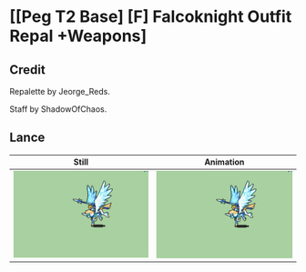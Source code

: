 # [\[Peg T2 Base\] \[F\] Falcoknight Outfit Repal +Weapons]

## Credit

Repalette by Jeorge_Reds.

Staff by ShadowOfChaos.

## Lance

| Still | Animation |
| :---: | :-------: |
| ![Lance still](./Lance_000.png) | ![Lance animation](./Lance.gif) |

